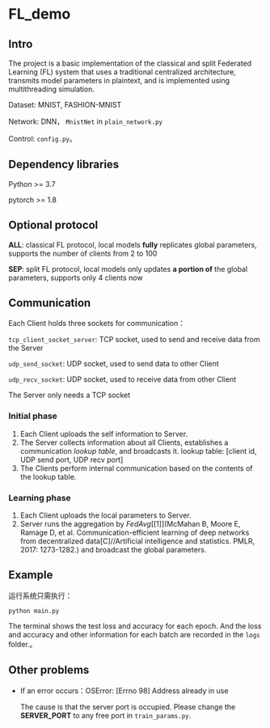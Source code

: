 # FL_demo

## Intro

The project is a basic implementation of the classical and split Federated Learning (FL) system that uses a traditional centralized architecture, transmits model parameters in plaintext, and is implemented using multithreading simulation.

Dataset: MNIST, FASHION-MNIST

Network: DNN， `MnistNet` in `plain_network.py`

Control:  `config.py`。

## Dependency libraries

Python >= 3.7

pytorch >= 1.8

## Optional protocol

**ALL**: classical FL protocol, local models **fully** replicates global parameters, supports the number of clients from 2 to 100

**SEP**: split FL protocol, local models only updates **a portion of** the global parameters, supports only 4 clients now

## Communication

Each Client holds three sockets for communication：

`tcp_client_socket_server`: TCP socket, used to send and receive data from the Server

`udp_send_socket`: UDP socket, used to send data to other Client

`udp_recv_socket`: UDP socket, used to receive data from other Client

The Server only needs a TCP socket

### Initial phase

1. Each Client uploads the self information to Server.
2. The Server collects information about all Clients, establishes a communication *lookup table*, and broadcasts it.
   lookup table: [client id, UDP send port, UDP recv port]
3. The Clients perform internal communication based on the contents of the lookup table.

### Learning phase

1. Each Client uploads the local parameters to Server.
2. Server runs the aggregation by *FedAvg*[[1]](McMahan B, Moore E, Ramage D, et al. Communication-efficient learning of deep networks from decentralized data[C]//Artificial intelligence and statistics. PMLR, 2017: 1273-1282.) and broadcast the global parameters.  

## Example

运行系统只需执行：

```
python main.py
```

The terminal shows the test loss and accuracy for each epoch. And the loss and accuracy and other information for each batch are recorded in the `logs` folder.。

## Other problems

- If an error occurs：OSError: [Errno 98] Address already in use

  The cause is that the server port is occupied. Please change the **SERVER_PORT** to any free port in `train_params.py`.
